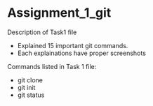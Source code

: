 # Assignment_1_git

Description of Task1 file
 - Explained 15 important git commands.
 - Each explainations have proper screenshots
 
 Commands listed in Task 1 file:
  - git clone
  - git init
  - git status
